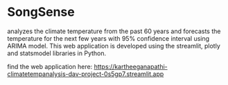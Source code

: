 # SongSense
analyzes the climate temperature from the past 60 years and forecasts the temperature for the next few years with 95% confidence interval using ARIMA model. This web application is developed using the streamlit, plotly and statsmodel libraries in Python.

find the web application here:
https://kartheeganapathi-climatetempanalysis-dav-project-0s5gp7.streamlit.app
